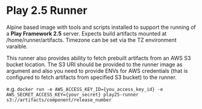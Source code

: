 # Play 2.5 Runner
Alpine based image with tools and scripts installed to support the running of a **Play Framework 2.5** server.
Expects build artifacts mounted at /home/runner/artifacts.
Timezone can be set via the TZ environment varaible.

This runner also provides ability to fetch prebuilt artifacts from an AWS S3 bucket location. The S3 URI should be 
provided to the runner image as argument and also you need to provide ENVs for AWS credentials (that is configured to fetch artifacts from specified S3 bucket) to the runner. 

e.g. ```docker run -e AWS_ACCESS_KEY_ID={you_access_key_id} -e AWS_SECRET_ACCESS_KEY={your_secret} play25-runner s3://artifacts/component/release_number```